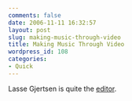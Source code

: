 ```yaml
---
comments: false
date: 2006-11-11 16:32:57
layout: post
slug: making-music-through-video
title: Making Music Through Video
wordpress_id: 108
categories:
- Quick
---
```


Lasse Gjertsen is quite the [editor](http://www.youtube.com/watch?v=JzqumbhfxRo).
